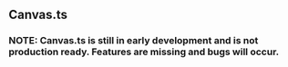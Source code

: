 ## Canvas.ts

### NOTE: Canvas.ts is still in early development and is not production ready. Features are missing and bugs will occur.
